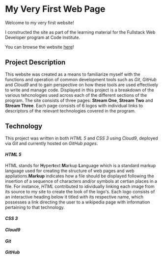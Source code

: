 # My Very First Web Page

Welcome to my very first website!

I constructed the site as part of the learning material for the Fullstack Web Developer program at Code Institute. 

You can browse the website [here](https://sjoates28.github.io/my-first-website-/)!

## Project Description 

This website was created as a means to familiarize myself with the functions and operation of common development tools such as _Git_, _GitHub_ and _Cloud9_ and to gain perspective on how these tools are used effectively to write and manage code. Displayed in this project is a breakdown of the various tehcnologies used across each of the different sections of the program. The site consists of three pages: **Stream One**, **Stream Two** and **Stream Three**. Each page consists of 6 logos with individual links to descriptors of the relevant technologies covered in the program. 

## Technology 

This project was written in both _HTML 5_ and _CSS 3_ using _Cloud9_, deployed via _Git_ and currently hosted on _GitHub pages_. 

#### *HTML 5*
HTML stands for **H**yper**t**ext **M**arkup **L**anguage which is a standard markup language used for creating the structure of web pages and web appliations.**Markup** indicates how a file should be displayed following the insertion of a sequence of characters and/or symbols at certian places in a file. For instance, _HTML_ contributed to  idividually linking each image from its source to my site to create the look of the logo's. Each logo consists of an interactive heading below it titled with its respective name, which possesses a link directing the user to a wikipedia page with information pertaining to that technology. 

#### *CSS 3*

#### *Cloud9*

#### *Git*

#### *GitHub* 

